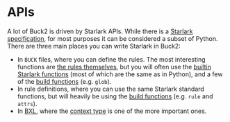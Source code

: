 # APIs

A lot of Buck2 is driven by Starlark APIs. While there is a
[Starlark specification](https://github.com/bazelbuild/starlark/blob/master/spec.md),
for most purposes it can be considered a subset of Python. There are three main
places you can write Starlark in Buck2:

- In `BUCK` files, where you can define the rules. The most interesting
  functions are [the rules themselves](../prelude/globals), but you will often
  use the [builtin Starlark functions](starlark) (most of which are the same as
  in Python), and a few of the [build functions](build) (e.g. `glob`).
- In rule definitions, where you can use the same Starlark standard functions,
  but will heavily be using the [build functions](build) (e.g. `rule` and
  `attrs`).
- In [BXL](../bxl), where the [context type](bxl/Context) is one of the more
  important ones.
